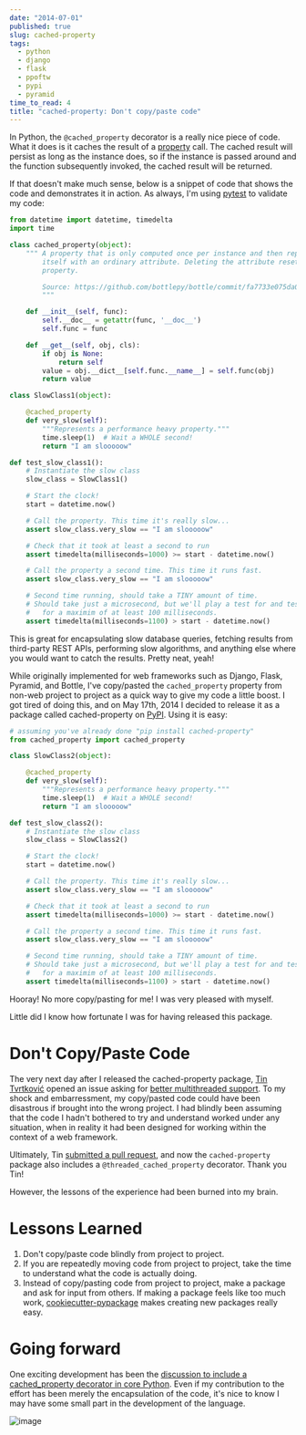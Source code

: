 ```yaml
---
date: "2014-07-01"
published: true
slug: cached-property
tags:
  - python
  - django
  - flask
  - ppoftw
  - pypi
  - pyramid
time_to_read: 4
title: "cached-property: Don't copy/paste code"
---
```


In Python, the `@cached_property` decorator is a really nice piece of
code. What it does is it caches the result of a
[property](https://docs.python.org/2/library/functions.html#property)
call. The cached result will persist as long as the instance does, so if
the instance is passed around and the function subsequently invoked, the
cached result will be returned.

If that doesn't make much sense, below is a snippet of code that shows
the code and demonstrates it in action. As always, I'm using
[pytest](/pytest-no-boilerplate-testing.html) to
validate my code:

```python
from datetime import datetime, timedelta
import time

class cached_property(object):
    """ A property that is only computed once per instance and then replaces
        itself with an ordinary attribute. Deleting the attribute resets the
        property.

        Source: https://github.com/bottlepy/bottle/commit/fa7733e075da0d790d809aa3d2f53071897e6f76
        """

    def __init__(self, func):
        self.__doc__ = getattr(func, '__doc__')
        self.func = func

    def __get__(self, obj, cls):
        if obj is None:
            return self
        value = obj.__dict__[self.func.__name__] = self.func(obj)
        return value

class SlowClass1(object):

    @cached_property
    def very_slow(self):
        """Represents a performance heavy property."""
        time.sleep(1)  # Wait a WHOLE second!
        return "I am slooooow"

def test_slow_class1():
    # Instantiate the slow class
    slow_class = SlowClass1()

    # Start the clock!
    start = datetime.now()

    # Call the property. This time it's really slow...
    assert slow_class.very_slow == "I am slooooow"

    # Check that it took at least a second to run
    assert timedelta(milliseconds=1000) >= start - datetime.now()

    # Call the property a second time. This time it runs fast.
    assert slow_class.very_slow == "I am slooooow"

    # Second time running, should take a TINY amount of time.
    # Should take just a microsecond, but we'll play a test for and test
    #   for a maximim of at least 100 milliseconds.
    assert timedelta(milliseconds=1100) > start - datetime.now()
```

This is great for encapsulating slow database queries, fetching results
from third-party REST APIs, performing slow algorithms, and anything
else where you would want to catch the results. Pretty neat, yeah!

While originally implemented for web frameworks such as Django, Flask,
Pyramid, and Bottle, I've copy/pasted the `cached_property` property
from non-web project to project as a quick way to give my code a little
boost. I got tired of doing this, and on May 17th, 2014 I decided to
release it as a package called cached-property on
[PyPI](https://pypi.python.org/pypi/cached-property). Using it is easy:

```python
# assuming you've already done "pip install cached-property"
from cached_property import cached_property

class SlowClass2(object):

    @cached_property
    def very_slow(self):
        """Represents a performance heavy property."""
        time.sleep(1)  # Wait a WHOLE second!
        return "I am slooooow"

def test_slow_class2():
    # Instantiate the slow class
    slow_class = SlowClass2()

    # Start the clock!
    start = datetime.now()

    # Call the property. This time it's really slow...
    assert slow_class.very_slow == "I am slooooow"

    # Check that it took at least a second to run
    assert timedelta(milliseconds=1000) >= start - datetime.now()

    # Call the property a second time. This time it runs fast.
    assert slow_class.very_slow == "I am slooooow"

    # Second time running, should take a TINY amount of time.
    # Should take just a microsecond, but we'll play a test for and test
    #   for a maximim of at least 100 milliseconds.
    assert timedelta(milliseconds=1100) > start - datetime.now()
```

Hooray! No more copy/pasting for me! I was very pleased with myself.

Little did I know how fortunate I was for having released this package.

# Don't Copy/Paste Code

The very next day after I released the cached-property package, [Tin
Tvrtković](https://github.com/Tinche) opened an issue asking for [better
multithreaded
support](https://github.com/pydanny/cached-property/issues/6). To my
shock and embarressment, my copy/pasted code could have been disastrous
if brought into the wrong project. I had blindly been assuming that the
code I hadn't bothered to try and understand worked under any
situation, when in reality it had been designed for working within the
context of a web framework.

Ultimately, Tin [submitted a pull
request](https://github.com/pydanny/cached-property/pull/9), and now the
`cached-property` package also includes a `@threaded_cached_property`
decorator. Thank you Tin!

However, the lessons of the experience had been burned into my brain.

# Lessons Learned

1.  Don't copy/paste code blindly from project to project.
2.  If you are repeatedly moving code from project to project, take the
    time to understand what the code is actually doing.
3.  Instead of copy/pasting code from project to project, make a package
    and ask for input from others. If making a package feels like too
    much work,
    [cookiecutter-pypackage](https://github.com/audreyr/cookiecutter-pypackage)
    makes creating new packages really easy.

# Going forward

One exciting development has been the [discussion to include a
cached_property decorator in core
Python](https://github.com/pydanny/cached-property/issues/2). Even if my
contribution to the effort has been merely the encapsulation of the
code, it's nice to know I may have some small part in the development
of the language.

![image](/images/directions_med.png)
